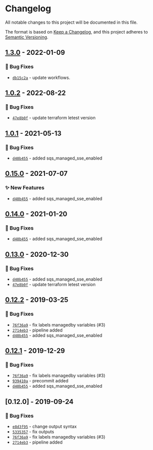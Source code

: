 # Changelog
All notable changes to this project will be documented in this file.

The format is based on [Keep a Changelog](https://keepachangelog.com/en/1.0.0/),
and this project adheres to [Semantic Versioning](https://semver.org/spec/v2.0.0.html).

## [1.3.0] - 2022-01-09
### :bug: Bug Fixes
- [`db15c2a`](https://github.com/clouddrove/terraform-aws-sqs/commit/db15c2a665cb31ababe698764dc8f2dc780c7460) - update workflows.


## [1.0.2] - 2022-08-22
### :bug: Bug Fixes
- [`47e8b0f`](https://github.com/clouddrove/terraform-aws-sqs/commit/47e8b0f35ead0dc30927a0b6b3ac22577e97c3fd) - update terraform letest version


## [1.0.1] - 2021-05-13
### :bug: Bug Fixes
- [`d40b455`](https://github.com/clouddrove/terraform-aws-sqs/commit/d40b45536891144b28e0416c8bae8bf8f268742f) - added sqs_managed_sse_enabled

## [0.15.0] - 2021-07-07
### :sparkles: New Features
- [`d40b455`](https://github.com/clouddrove/terraform-aws-sqs/commit/d40b45536891144b28e0416c8bae8bf8f268742f) - added sqs_managed_sse_enabled

## [0.14.0] - 2021-01-20
### :bug: Bug Fixes
- [`d40b455`](https://github.com/clouddrove/terraform-aws-sqs/commit/d40b45536891144b28e0416c8bae8bf8f268742f) - added sqs_managed_sse_enabled

## [0.13.0] - 2020-12-30
### :bug: Bug Fixes
- [`d40b455`](https://github.com/clouddrove/terraform-aws-sqs/commit/d40b45536891144b28e0416c8bae8bf8f268742f) - added sqs_managed_sse_enabled
- [`47e8b0f`](https://github.com/clouddrove/terraform-aws-sqs/commit/47e8b0f35ead0dc30927a0b6b3ac22577e97c3fd) - update terraform letest version


## [0.12.2] - 2019-03-25
### :bug: Bug Fixes
- [`76f36a9`](https://github.com/clouddrove/terraform-aws-sqs/commit/76f36a91f8dd787d960914d786acd0267920d701) - fix labels managedby variables (#3)
- [`2714eb3`](https://github.com/clouddrove/terraform-aws-sqs/commit/2714eb358c4edc5d97cf345b0583999448780ede) - pipeline added
- [`d40b455`](https://github.com/clouddrove/terraform-aws-sqs/commit/d40b45536891144b28e0416c8bae8bf8f268742f) - added sqs_managed_sse_enabled


## [0.12.1] - 2019-12-29
### :bug: Bug Fixes
- [`76f36a9`](https://github.com/clouddrove/terraform-aws-sqs/commit/76f36a91f8dd787d960914d786acd0267920d701) - fix labels managedby variables (#3)
- [`939410a`](https://github.com/clouddrove/terraform-aws-sqs/commit/939410a5d7b04700a7689bd9206a313bebc6efed) - precommit added
- [`d40b455`](https://github.com/clouddrove/terraform-aws-sqs/commit/d40b45536891144b28e0416c8bae8bf8f268742f) - added sqs_managed_sse_enabled

## [0.12.0] - 2019-09-24
### :bug: Bug Fixes
- [`e8d3f95`](https://github.com/clouddrove/terraform-aws-sqs/commit/e8d3f954573d03766f6aeb279fa5eedfd6ef6d46) - change output syntax
- [`5335357`](https://github.com/clouddrove/terraform-aws-sqs/commit/533535709ff2fc419b742680110eae67ef2a8dab) - fix outputs
- [`76f36a9`](https://github.com/clouddrove/terraform-aws-sqs/commit/76f36a91f8dd787d960914d786acd0267920d701) - fix labels managedby variables (#3)
- [`2714eb3`](https://github.com/clouddrove/terraform-aws-sqs/commit/2714eb358c4edc5d97cf345b0583999448780ede) - pipeline added



[o.12.o]: https://github.com/clouddrove/terraform-aws-sqs/compare/o.12.o...master
[0.12.1]: https://github.com/clouddrove/terraform-aws-sqs/compare/0.12.1...master
[0.12.2]: https://github.com/clouddrove/terraform-aws-sqs/compare/0.12.2...master
[0.13.0]: https://github.com/clouddrove/terraform-aws-sqs/compare/0.13.0...master
[0.14.0]: https://github.com/clouddrove/terraform-aws-sqs/compare/0.14.0...master
[0.15.0]: https://github.com/clouddrove/terraform-aws-sqs/compare/0.15.0...master
[1.0.1]:  https://github.com/clouddrove/terraform-aws-sqs/compare/1.0.1...master
[1.0.2]:  https://github.com/clouddrove/terraform-aws-sqs/compare/1.0.2...master
[1.3.0]:  https://github.com/clouddrove/terraform-aws-sqs/compare/1.3.0...master
